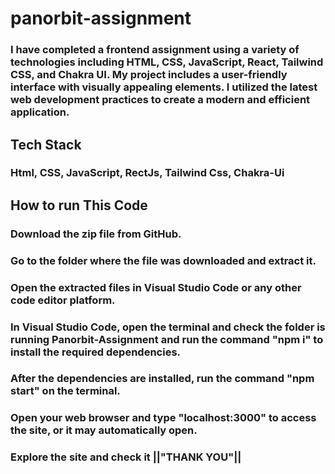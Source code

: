 # panorbit-assignment

### I have completed a frontend assignment using a variety of technologies including HTML, CSS, JavaScript, React, Tailwind CSS, and Chakra UI. My project includes a user-friendly interface with visually appealing elements. I utilized the latest web development practices to create a modern and efficient application.

## Tech Stack
### Html, CSS, JavaScript, RectJs, Tailwind Css, Chakra-Ui

## How to run This Code
### Download the zip file from GitHub.
### Go to the folder where the file was downloaded and extract it.
### Open the extracted files in Visual Studio Code or any other code editor platform.
### In Visual Studio Code, open the terminal and check the folder is running Panorbit-Assignment and run the command "npm i" to install the required dependencies.
### After the dependencies are installed, run the command "npm start" on the terminal.
### Open your web browser and type "localhost:3000" to access the site, or it may automatically open.
### Explore the site and check it ||"THANK YOU"||
